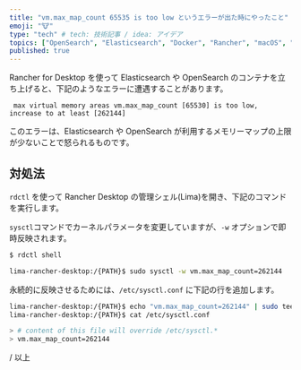```yaml
---
title: "vm.max_map_count 65535 is too low というエラーが出た時にやったこと"
emoji: "🐮"
type: "tech" # tech: 技術記事 / idea: アイデア
topics: ["OpenSearch", "Elasticsearch", "Docker", "Rancher", "macOS", "RancherDesktop"]
published: true
---
```


Rancher for Desktop を使って Elasticsearch や OpenSearch のコンテナを立ち上げると、下記のようなエラーに遭遇することがあります。

```
 max virtual memory areas vm.max_map_count [65530] is too low, increase to at least [262144]
```

このエラーは、Elasticsearch や OpenSearch が利用するメモリーマップの上限が少ないことで怒られるものです。

## 対処法

`rdctl` を使って Rancher Desktop の管理シェル(Lima)を開き、下記のコマンドを実行します。

`sysctl`コマンドでカーネルパラメータを変更していますが、`-w` オプションで即時反映されます。

```zsh
$ rdctl shell

lima-rancher-desktop:/{PATH}$ sudo sysctl -w vm.max_map_count=262144
```

永続的に反映させるためには、`/etc/sysctl.conf` に下記の行を追加します。

```zsh
lima-rancher-desktop:/{PATH}$ echo "vm.max_map_count=262144" | sudo tee -a /etc/sysctl.conf
lima-rancher-desktop:/{PATH}$ cat /etc/sysctl.conf

> # content of this file will override /etc/sysctl.*
> vm.max_map_count=262144
```

/ 以上